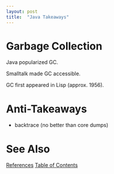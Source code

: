 ```yaml
---
layout: post
title:  "Java Takeaways"
---
```


# Garbage Collection

Java popularized GC.

Smalltalk made GC accessible.

GC first appeared in Lisp (approx. 1956).

# Anti-Takeaways

- backtrace (no better than core dumps)

# See Also

[References](https://guitarvydas.github.io/2021/01/14/References.html)
[Table of Contents](https://guitarvydas.github.io/2021/05/14/Table-Of-Contents.html)

<script src="https://utteranc.es/client.js" 
        repo="guitarvydas/guitarvydas.github.io" 
        issue-term="pathname" 
        theme="github-light" 
        crossorigin="anonymous" 
        async> 
</script> 
